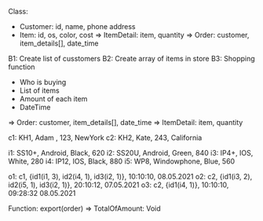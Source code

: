 Class: 
+ Customer:  id, name, phone address
+ Item: id, os, color, cost
=> ItemDetail: item, quantity
=> Order: customer, item_details[], date_time

B1: Create list of cusstomers
B2: Create array of items in store
B3: Shopping function

+ Who is buying
+ List of items
+ Amount of each item
+ DateTime

=> Order: customer, item_details[], date_time
=> ItemDetail: item, quantity

c1: KH1, Adam , 123, NewYork
c2: KH2, Kate, 243, California

i1: SS10+, Android, Black, 620
i2: SS20U, Android, Green, 840
i3: IP4+, IOS, White, 280
i4: IP12, IOS, Black, 880
i5: WP8, Windowphone, Blue, 560

o1: c1, {id1(i1, 3), id2(i4, 1), id3(i2, 1)}, 10:10:10, 08.05.2021
o2: c2, {id1(i3, 2), id2(i5, 1), id3(i2, 1)}, 20:10:12, 07.05.2021
o3: c2, {id1(i4, 1)}, 10:10:10, 09:28:32 08.05.2021

Function: export(order) => TotalOfAmount: Void
 